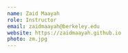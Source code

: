 ```yaml
---
name: Zaid Maayah
role: Instructor
email: zaidmaayah@berkeley.edu
website: https://zaidmaayah.github.io
photo: zm.jpg
---
```

